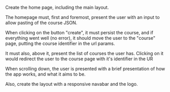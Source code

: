 Create the home page, including the main layout.

The homepage must, first and foremost, present the user with an input to allow pasting of the course JSON.

When clicking on the button "create", it must persist the course, and if everything went well (no error), it should move the user to the "course" page, putting the course identifier in the url params.

It must also, above it, present the list of courses the user has. Clicking on it would redirect the user to the course page with it's identifier in the UR

When scrolling down, the user is presented with a brief presentation of how the app works, and what it aims to be. 

Also, create the layout with a responsive navabar and the logo.
